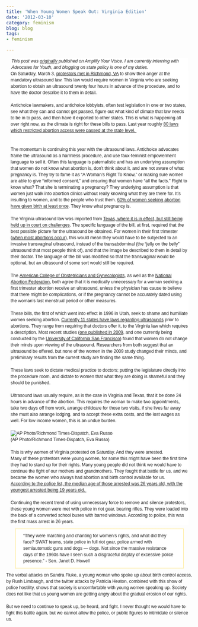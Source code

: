 ```yaml
---
title: 'When Young Women Speak Out: Virginia Edition'
date: '2012-03-10'
category: feminism
blog: blog
tags:
- feminism

---
```


<div dir="ltr" style="text-align:left;">
<div class="separator" style="clear:both;text-align:center;"></div>
<div style="background-color:white;height:auto;margin-left:1em;margin-right:1em;max-width:535px;"><i><span style="font-family:'Trebuchet MS', verdana, arial, sans-serif;"><span style="font-size:12px;line-height:17px;">This post was <a href="http://www.amplifyyourvoice.org/u/nikki_liz/2012/3/7/Virginias-Ultrasound-Laws-Young-Women-Must-Continue-To-Be-Heard" target="_blank">originally</a> published on Amplify Your Voice. I am currently interning with Advocates for Youth, and blogging on state policy is one of my duties.</span></span></i></div>
<div style="background-color:white;font-family:'Trebuchet MS', verdana, arial, sans-serif;font-size:12px;height:auto;line-height:17px;margin-left:1em;margin-right:1em;max-width:535px;"></div>
<div style="background-color:white;font-family:'Trebuchet MS', verdana, arial, sans-serif;font-size:12px;height:auto;line-height:17px;margin-left:1em;margin-right:1em;max-width:535px;">On Saturday, March 3, <a style="font-family:inherit;font-size:inherit;height:auto;max-width:535px;outline-color:initial;outline-style:initial;outline-width:0;" href="http://www.washingtonpost.com/blogs/virginia-politics/post/more-than-30-arrested-at-anti-abortion-rally-in-richmond/2012/03/03/gIQAWFyJpR_blog.html">protestors met in Richmond, VA</a> to show their anger at the mandatory ultrasound law. This law would require women in Virginia who are seeking abortion to obtain an ultrasound twenty four hours in advance of the procedure, and to have the doctor describe it to them in detail.<br style="height:auto;max-width:535px;" /><br style="height:auto;max-width:535px;" />Antichoice lawmakers, and antichoice lobbyists, often test legislation in one or two states, see what they can and cannot get passed, figure out what kind of climate that law needs to be in to pass, and then have it exported to other states. This is what is happening all over right now, as the climate is right for these bills to pass. Last year roughly <a style="font-family:inherit;font-size:inherit;height:auto;max-width:535px;outline-color:initial;outline-style:initial;outline-width:0;" href="http://www.guttmacher.org/media/inthenews/2011/07/13/index.html">80 laws which restricted abortion access were passed at the state level. </a></div>
<div style="background-color:white;font-family:'Trebuchet MS', verdana, arial, sans-serif;font-size:12px;height:auto;line-height:17px;margin-left:1em;margin-right:1em;max-width:535px;"></div>
<div style="background-color:white;font-family:'Trebuchet MS', verdana, arial, sans-serif;font-size:12px;height:auto;line-height:17px;margin-left:1em;margin-right:1em;max-width:535px;"><!--more--><br style="height:auto;max-width:535px;" /><br style="height:auto;max-width:535px;" />The momentum is continuing this year with the ultrasound laws. Antichoice advocates frame the ultrasound as a harmless procedure, and use faux-feminist empowerment language to sell it. Often this language is paternalistic and has an underlying assumption that women do not know what abortion is, don’t think about it, and are not aware of what pregnancy is. They try to fame it as “A Woman’s Right To Know,” or making sure women are able to give “informed consent,” and ensuring that women have “all the facts.” Right to know what? That she is terminating a pregnancy? They underlying assumption is that women just walk into abortion clinics without really knowing what they are there for. It’s insulting to women, and to the people who trust them. <a style="font-family:inherit;font-size:inherit;height:auto;max-width:535px;outline-color:initial;outline-style:initial;outline-width:0;" href="http://www.guttmacher.org/pubs/US-Abortion-Patients.pdf">60% of women seeking abortion have given birth at least once</a>. They know what pregnancy is. <br style="height:auto;max-width:535px;" /><br style="height:auto;max-width:535px;" />The Virginia ultrasound law was imported from <a style="font-family:inherit;font-size:inherit;height:auto;max-width:535px;outline-color:initial;outline-style:initial;outline-width:0;" href="http://www.reuters.com/article/2012/01/14/us-texas-abortion-idUSTRE80C2BD20120114">Texas, where it is in effect, but still being held up in court on challenges</a>. The specific language of the bill, at first, required that the best possible picture for the ultrasound be obtained. For women in their first trimester (<a style="font-family:inherit;font-size:inherit;height:auto;max-width:535px;outline-color:initial;outline-style:initial;outline-width:0;" href="http://www.guttmacher.org/pubs/fb_induced_abortion.html">when most abortions occur</a>), this would mean they would have to be subjected to an invasive transvaginal ultrasound, instead of the transabdominal (the “jelly on the belly” ultrasound that most people think of), and that the image be described to them in detail by their doctor. The language of the bill was modified so that the transvaginal would be optional, but an ultrasound of some sort would still be required.<br style="height:auto;max-width:535px;" /><br style="height:auto;max-width:535px;" />The <a style="font-family:inherit;font-size:inherit;height:auto;max-width:535px;outline-color:initial;outline-style:initial;outline-width:0;" href="http://www.acog.org/">American College of Obstetricians and Gynecologists</a>, as well as the <a style="font-family:inherit;font-size:inherit;height:auto;max-width:535px;outline-color:initial;outline-style:initial;outline-width:0;" href="http://www.prochoice.org/">National Abortion Federation</a>, both agree that it is medically unnecessary for a woman seeking a first trimester abortion receive an ultrasound, unless the physician has cause to believe that there might be complications, or if the pregnancy cannot be accurately dated using the woman’s last menstrual period or other measures. <br style="height:auto;max-width:535px;" /><br style="height:auto;max-width:535px;" />These bills, the first of which went into effect in 1996 in Utah, seek to shame and humiliate women seeking abortion. <a style="font-family:inherit;font-size:inherit;height:auto;max-width:535px;outline-color:initial;outline-style:initial;outline-width:0;" href="http://www.guttmacher.org/statecenter/spibs/spib_RFU.pdf">Currently 11 states have laws regarding ultrasounds</a> prior to abortions. They range from requiring that doctors offer it, to the Virginia law which requires a description. Most recent studies (<a style="font-family:inherit;font-size:inherit;height:auto;max-width:535px;outline-color:initial;outline-style:initial;outline-width:0;" href="http://www.ncbi.nlm.nih.gov/pubmed/19340704">one published in 2009</a>, and one currently being conducted by the <a style="font-family:inherit;font-size:inherit;height:auto;max-width:535px;outline-color:initial;outline-style:initial;outline-width:0;" href="http://www.rawstory.com/rs/2012/02/06/study-ultrasounds-dont-stop-planned-abortions/">University of California San Francisco</a>) found that women do not change their minds upon viewing of the ultrasound. Researchers from both suggest that an ultrasound be offered, but none of the women in the 2009 study changed their minds, and preliminary results from the current study are finding the same thing. <br style="height:auto;max-width:535px;" /><br style="height:auto;max-width:535px;" />These laws seek to dictate medical practice to doctors; putting the legislature directly into the procedure room, and dictate to women that what they are doing is shameful and they should be punished.<br style="height:auto;max-width:535px;" /><br style="height:auto;max-width:535px;" />Ultrasound laws usually require, as is the case in Virginia and Texas, that it be done 24 hours in advance of the abortion. This requires the woman to make two appointments, take two days off from work, arrange childcare for those two visits, if she lives far away she must also arrange lodging, and to accept these extra costs, and the lost wages as well. For low income women, this is an undue burden. <br style="height:auto;max-width:535px;" /><br style="height:auto;max-width:535px;" /><img src="http://www.washingtonpost.com/rf/image_296w/WashingtonPost/Content/Blogs/virginia-politics/Images/Abortion_Protest_Arrests_035eb.jpg?uuid=h9UnamV9EeGi8kaOgZ8ndw" alt="AP Photo/Richmond Times-Dispatch, Eva Russo" /><br style="height:auto;max-width:535px;" />(AP Photo/Richmond Times-Dispatch, Eva Russo)<br style="height:auto;max-width:535px;" /><br style="height:auto;max-width:535px;" />This is why women of Virginia protested on Saturday. And they were arrested.<br style="height:auto;max-width:535px;" />Many of these protestors were young women, for some this might have been the first time they had to stand up for their rights. Many young people did not think we would have to continue the fight of our mothers and grandmothers. They fought that battle for us, and we became the women who always had abortion and birth control available for us. <br style="height:auto;max-width:535px;" /><a style="font-family:inherit;font-size:inherit;height:auto;max-width:535px;outline-color:initial;outline-style:initial;outline-width:0;" href="http://www.washingtonpost.com/local/dems-say-va-abortion-rights-protesters-were-intimidated-gop-defends-state-capitol-police/2012/03/05/gIQAvqRwsR_story.html">According to the police list, the median age of those arrested was 26 years old, with the youngest arrested being 19 years old. </a><br style="height:auto;max-width:535px;" /><br style="height:auto;max-width:535px;" />Continuing the recent trend of using unnecessary force to remove and silence protestors, these young women were met with police in riot gear, bearing rifles. They were loaded into the back of a converted school buses with barred windows. According to police, this was the first mass arrest in 26 years.</div>
<blockquote style="background-attachment:scroll;background-clip:initial;background-color:white;background-image:none;background-origin:initial;background-position:0 0;background-repeat:repeat repeat;border-image:initial;color:#222222;font-family:'Trebuchet MS', verdana, arial, sans-serif;font-size:12px;height:auto;line-height:17px;max-width:535px;margin:10px 25px;padding:10px 20px;border:1px dotted #ffcc00;">
<div style="height:auto;max-width:535px;margin:0;padding:0;">“They were marching and chanting for women’s rights, and what did they face? SWAT teams, state police in full riot gear, police armed with semiautomatic guns and dogs — dogs. Not since the massive resistance days of the 1960s have I seen such a disgraceful display of excessive police presence.” - Sen. Janet D. Howell</div></blockquote>
<span style="background-color:white;font-family:'Trebuchet MS', verdana, arial, sans-serif;font-size:12px;line-height:17px;">The verbal attacks on Sandra Fluke, a young woman who spoke up about birth control access, by Rush Limbaugh, and the twitter attacks by Patricia Heaton, combined with this show of police hostility, shows that society is uncomfortable with young women speaking up. Society does not like that us young women are getting angry about the gradual erosion of our rights.</span><br style="background-color:white;font-family:'Trebuchet MS', verdana, arial, sans-serif;font-size:12px;height:auto;line-height:17px;max-width:535px;" /><br style="background-color:white;font-family:'Trebuchet MS', verdana, arial, sans-serif;font-size:12px;height:auto;line-height:17px;max-width:535px;" /><span style="background-color:white;font-family:'Trebuchet MS', verdana, arial, sans-serif;font-size:12px;line-height:17px;">But we need to continue to speak up, be heard, and fight. I never thought we would have to fight this battle again, but we cannot allow the police, or public figures to intimidate or silence us. </span>

</div>
